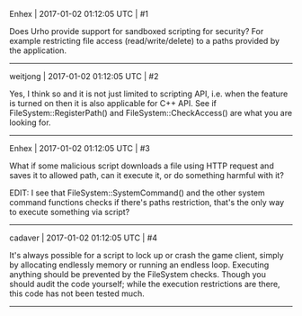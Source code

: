 Enhex | 2017-01-02 01:12:05 UTC | #1

Does Urho provide support for sandboxed scripting for security?
For example restricting file access (read/write/delete) to a paths provided by the application.

-------------------------

weitjong | 2017-01-02 01:12:05 UTC | #2

Yes, I think so and it is not just limited to scripting API, i.e. when the feature is turned on then it is also applicable for C++ API. See if FileSystem::RegisterPath() and FileSystem::CheckAccess() are what you are looking for.

-------------------------

Enhex | 2017-01-02 01:12:05 UTC | #3

What if some malicious script downloads a file using HTTP request and saves it to allowed path, can it execute it, or do something harmful with it?

EDIT:
I see that FileSystem::SystemCommand() and the other system command functions checks if there's paths restriction, that's the only way to execute something via script?

-------------------------

cadaver | 2017-01-02 01:12:05 UTC | #4

It's always possible for a script to lock up or crash the game client, simply by allocating endlessly memory or running an endless loop. Executing anything should be prevented by the FileSystem checks. Though you should audit the code yourself; while the execution restrictions are there, this code has not been tested much.

-------------------------

